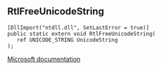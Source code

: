 ## RtlFreeUnicodeString

```
[DllImport("ntdll.dll", SetLastError = true)]
public static extern void RtlFreeUnicodeString(
   ref UNICODE_STRING UnicodeString
);
```

[Microsoft documentation](TODO)
